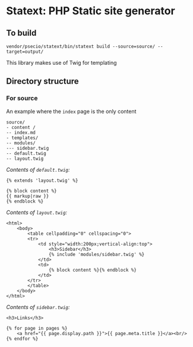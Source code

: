 # Statext: PHP Static site generator

## To build

```
vendor/psecio/statext/bin/statext build --source=source/ --target=output/
```

This library makes use of Twig for templating

## Directory structure

### For source

An example where the `index` page is the only content

```
source/
- content /
-- index.md
- templates/
-- modules/
--- sidebar.twig
-- default.twig
-- layout.twig
```

*Contents of `default.twig`:*

```
{% extends 'layout.twig' %}

{% block content %}
{{ markup|raw }}
{% endblock %}
```

*Contents of `layout.twig`:*
```
<html>
    <body>
        <table cellpadding="0" cellspacing="0">
        <tr>
            <td style="width:200px;vertical-align:top">
                <h3>Sidebar</h3>
                {% include 'modules/sidebar.twig' %}
            </td>
            <td>
                {% block content %}{% endblock %}
            </td>
        </tr>
        </table>
    </body>
</html>
```

*Contents of `sidebar.twig`:*
```
<h3>Links</h3>

{% for page in pages %}
    <a href="{{ page.display.path }}">{{ page.meta.title }}</a><br/>
{% endfor %}

```
